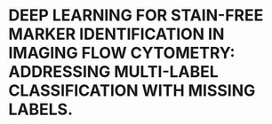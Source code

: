 # DEEP LEARNING FOR STAIN-FREE MARKER IDENTIFICATION IN IMAGING FLOW CYTOMETRY: ADDRESSING MULTI-LABEL CLASSIFICATION WITH MISSING LABELS.